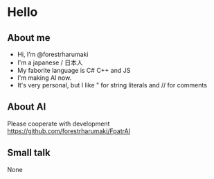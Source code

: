 # Hello
## About me
- Hi, I’m @forestrharumaki
- I'm a japanese / 日本人
- My faborite language is C# C++ and JS
- I'm making AI now.
- It's very personal, but I like " for string literals and // for comments
## About AI
Please cooperate with development
https://github.com/forestrharumaki/FpatrAI
## Small talk
None

<!---
forestrharumaki/forestrharumaki is a ✨ special ✨ repository because its `README.md` (this file) appears on your GitHub profile.
You can click the Preview link to take a look at your changes.
--->

